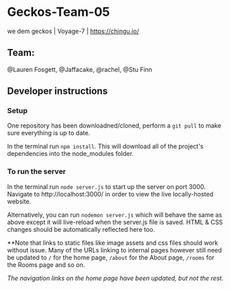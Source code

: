 # Geckos-Team-05

we dem geckos | Voyage-7 | https://chingu.io/

## Team:
@Lauren Fosgett, 
@Jaffacake, 
@rachel, 
@Stu Finn

## Developer instructions

### Setup
One repository has been downloadned/cloned, perform a `git pull` to make sure everything is up to date.

In the terminal run `npm install`.  This will download all of the project's dependencies into the node_modules folder.

### To run the server

In the terminal run `node server.js` to start up the server on port 3000. Navigate to http://localhost:3000/ in order to view the live locally-hosted website.

Alternatively, you can run `nodemon server.js` which will behave the same as above except it will live-reload when the server.js file is saved.  HTML & CSS changes should be automatically reflected here too.

**Note that links to static files like image assets and css files should work without issue.  Many of the URLs linking to internal pages however still need be updated to `/` for the home page, `/about` for the About page, `/rooms` for the Rooms page and so on.

_The navigation links on the home page have been updated, but not the rest._
